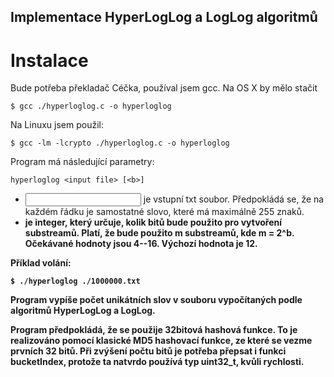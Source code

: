 ## Implementace HyperLogLog a LogLog algoritmů

# Instalace

Bude potřeba překladač Céčka, používal jsem gcc. Na OS X by mělo stačit

    $ gcc ./hyperloglog.c -o hyperloglog

Na Linuxu jsem použil:

    $ gcc -lm -lcrypto ./hyperloglog.c -o hyperloglog

Program má následující parametry:

    hyperloglog <input file> [<b>]

- <input file> je vstupní txt soubor. Předpokládá se, že na každém řádku je samostatné slovo, které má maximálně 255 znaků.
- <b> je integer, který určuje, kolik bitů bude použito pro vytvoření substreamů. Platí, že bude použito m substreamů, kde m = 2^b. Očekávané hodnoty jsou 4--16. Výchozí hodnota je 12. 

Příklad volání:

    $ ./hyperloglog ./1000000.txt

Program vypíše počet unikátních slov v souboru vypočítaných podle algoritmů HyperLogLog a LogLog. 

Program předpokládá, že se použije 32bitová hashová funkce. To je realizováno pomocí klasické MD5 hashovací funkce, ze které se vezme prvních 32 bitů. Při zvýšení počtu bitů je potřeba přepsat i funkci bucketIndex, protože ta natvrdo používá typ uint32_t, kvůli rychlosti. 